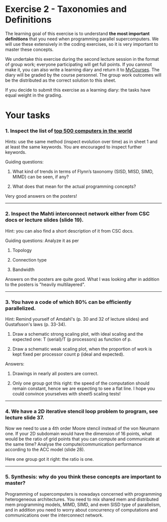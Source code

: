 # Exercise 2 - Taxonomies and Definitions

The learning goal of this exercise is to understand **the most important
definitions** that you need when programming parallel supercomputers. We will
use these extensively in the coding exercises, so it is very important to
master these concepts.

We undertake this exercise during the second lecture session in the
format of group work; everyone participating will get full points.
If you cannnot make it, you can also write a learning diary and return
it to
[MyCourses](https://mycourses.aalto.fi/mod/assign/view.php?id=1091757). The
diary will be graded by the course personnel. The group work outcomes
will be the distributed as the
correct solution to this sheet.

If you decide to submit this exercise as a learning diary: the
tasks have equal weight in the grading.

Your tasks
==========


### 1. Inspect the list of [top 500 computers in the world](https://www.top500.org/)

Hints: use the same method (inspect evolution over time) as in sheet 1 and at least the same keywords. You are encouraged to inspect further keywords.

Guiding questions:

1. What kind of trends in terms of Flynn’s taxonomy (SISD, MISD, SIMD, MIMD) can be seen, if any? 

2. What does that mean for the actual programming concepts?

Very good answers on the posters!

-------

### 2. Inspect the Mahti interconnect network either from CSC docs or lecture slides (slide 19).

Hint: you can also find a short description of it from CSC docs. 

Guiding questions: Analyze it as per 

1. Topology

2. Connection type

3. Bandwidth 

Answers on the posters are quite good. What I was looking after in addition to the posters is "heavily multilayered".

---------

### 3. You have a code of which 80% can be efficiently parallelized.

Hint: Remind yourself of Amdahl's (p. 30 and 32 of lecture slides) and Gustafsson's laws (p. 33-34).

1. Draw a schematic strong scaling plot, with ideal scaling and the expected one: T (serial)/T (p processors) as function of p.

2. Draw a schematic weak scaling plot, when the proportion of work is kept fixed per processor count p (ideal and expected). 

Answers:

1. Drawings in nearly all posters are correct.

2. Only one group got this right: the speed of the computation should remain constant, hence we are expecting to see a flat line. I hope you could convince yourselves with sheet5 scaling tests!

-------

### 4. We have a 2D iterative stencil loop problem to program, see lecture slide 37.

Now we need to use a 4th order Moore stencil instead of the von Neumann one. If your 2D subdomain would have the dimension of 16 points, what would be the ratio of grid points that you can compute and communicate at the same time? Analyse the compute/communication performance according to the ACC model (slide 28).

Here one group got it right: the ratio is one.

-------

### 5. Synthesis: why do you think these concepts are important to master?

Programming of supercomputers is nowadays concerned with programming heterogeneous architectures. You need to mix shared mem and distributed mem programming models, MIMD, SIMD, and even SISD type of parallelism, and in addition you need to worry about concurrency of computations and communications over the interconnect network.
